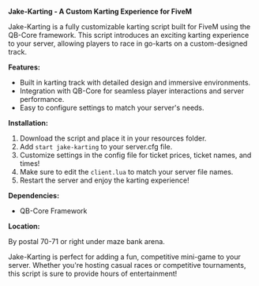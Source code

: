 **Jake-Karting - A Custom Karting Experience for FiveM**

Jake-Karting is a fully customizable karting script built for FiveM using the QB-Core framework. This script introduces an exciting karting experience to your server, allowing players to race in go-karts on a custom-designed track.

**Features:**
- Built in karting track with detailed design and immersive environments.
- Integration with QB-Core for seamless player interactions and server performance.
- Easy to configure settings to match your server's needs.

**Installation:**
1. Download the script and place it in your resources folder.
2. Add `start jake-karting` to your server.cfg file.
3. Customize settings in the config file for ticket prices, ticket names, and times!
4. Make sure to edit the `client.lua` to match your server file names.
5. Restart the server and enjoy the karting experience!

**Dependencies:**
- QB-Core Framework

**Location:**

By postal 70-71 or right under maze bank arena.

Jake-Karting is perfect for adding a fun, competitive mini-game to your server. Whether you're hosting casual races or competitive tournaments, this script is sure to provide hours of entertainment!
